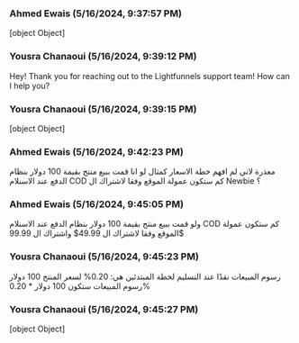 ### Ahmed Ewais (5/16/2024, 9:37:57 PM)

[object Object]

### Yousra Chanaoui (5/16/2024, 9:39:12 PM)

Hey!
Thank you for reaching out to the Lightfunnels support team! How can I help you?

### Yousra Chanaoui (5/16/2024, 9:39:15 PM)

[object Object]

### Ahmed Ewais (5/16/2024, 9:42:23 PM)

معذرة لاني لم افهم خطة الاسعار كمثال لو انا قمت ببيع منتج بقيمة 100 دولار بنظام الدفع عند الاسنلام COD كم ستكون عمولة الموقع وفقا لاشتراك ال Newbie ؟

### Ahmed Ewais (5/16/2024, 9:45:05 PM)

ولو قمت ببيع منتج بقيمة 100 دولار بنظام الدفع عند الاسنلام COD كم ستكون عمولة الموقع وفقا لاشتراك ال 49.99$ واشتراك ال 99.99$

### Yousra Chanaoui (5/16/2024, 9:45:23 PM)

رسوم المبيعات نقدًا عند التسليم لخطة المبتدئين هي: 0.20%
لسعر المنتج 100 دولار
رسوم المبيعات ستكون 100 دولار * 0.20%

### Yousra Chanaoui (5/16/2024, 9:45:27 PM)

[object Object]
